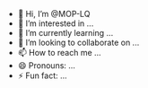 - 👋 Hi, I’m @MOP-LQ
- 👀 I’m interested in ...
- 🌱 I’m currently learning ...
- 💞️ I’m looking to collaborate on ...
- 📫 How to reach me ...
- 😄 Pronouns: ...
- ⚡ Fun fact: ...

<!---
MOP-LQ/MOP-LQ is a ✨ special ✨ repository because its `README.md` (this file) appears on your GitHub profile.
You can click the Preview link to take a look at your changes.
--->

